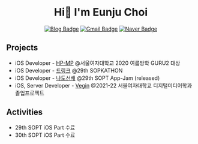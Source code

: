 <h1 align="center"> Hi👋 I'm Eunju Choi </h1>

<div align="center">

[![Blog Badge](https://img.shields.io/badge/Blog-624ea6?style=flat-square&logo=GitHub&logoColor=white)](https://janechoi.tistory.com/)
[![Gmail Badge](https://img.shields.io/badge/Gmail-d14836?style=flat-square&logo=Gmail&logoColor=white&link=mailto:doublev1029@gmail.com)](mailto:doublev1029@gmail.com)
[![Naver Badge](https://img.shields.io/badge/Naver-03C75A?style=flat-square&logo=Naver&logoColor=white&link=mailto:eunjuzzoo@naver.com)](mailto:eunjuzzoo@naver.com)
  
</div>

<h2>Projects</h2>

- iOS Developer - [HP-MP](https://github.com/HP-MP-2020-Summer-Guru2/HP-MP) @서울여자대학교 2020 여름방학 GURU2 대상
- iOS Developer - [드링크](https://github.com/29th-SOPKATHON-DLink/Client-iOS) @29th SOPKATHON
- iOS Developer - [나도선배](https://apps.apple.com/kr/app/%EB%82%98%EB%8F%84%EC%84%A0%EB%B0%B0/id1605763068) @29th SOPT App-Jam (released)
- iOS, Server Developer - [Vegin](https://github.com/Team-Vegin/Vegin-iOS) @2021-22 서울여자대학교 디지털미디어학과 졸업프로젝트

<h2>Activities</h2>

- 29th SOPT iOS Part 수료
- 30th SOPT iOS Part 수료
